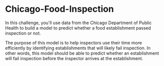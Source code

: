 # Chicago-Food-Inspection
In this challenge, you'll use data from the Chicago Department of Public Health to build a model to predict whether a food establishment passed inspection or not.

The purpose of this model is to help inspectors use their time more efficiently by identifying establishments that will likely fail inspection. In other words, this model should be able to predict whether an establishment will fail inspection before the inspector arrives at the establishment.
